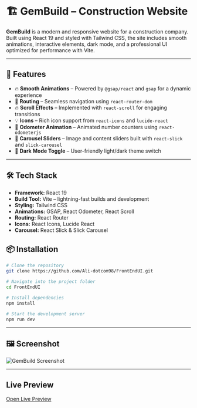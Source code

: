 # 🏗️ GemBuild – Construction Website

**GemBuild** is a modern and responsive website for a construction company. Built using React 19 and styled with Tailwind CSS, the site includes smooth animations, interactive elements, dark mode, and a professional UI optimized for performance with Vite.

---

## 🚀 Features

- 🔥 **Smooth Animations** – Powered by `@gsap/react` and `gsap` for a dynamic experience  
- 🎯 **Routing** – Seamless navigation using `react-router-dom`  
- 🔥 **Scroll Effects** – Implemented with `react-scroll` for engaging transitions  
- 💡 **Icons** – Rich icon support from `react-icons` and `lucide-react`  
- 🎉 **Odometer Animation** – Animated number counters using `react-odometerjs`  
- 🎠 **Carousel Sliders** – Image and content sliders built with `react-slick` and `slick-carousel`  
- 🌙 **Dark Mode Toggle** – User-friendly light/dark theme switch  

---

## 🛠️ Tech Stack

- **Framework:** React 19  
- **Build Tool:** Vite – lightning-fast builds and development  
- **Styling:** Tailwind CSS  
- **Animations:** GSAP, React Odometer, React Scroll  
- **Routing:** React Router  
- **Icons:** React Icons, Lucide React  
- **Carousel:** React Slick & Slick Carousel  



## 📦 Installation

```bash
# Clone the repository
git clone https://github.com/Ali-dotcom98/FrontEndUI.git

# Navigate into the project folder
cd FrontEndUI

# Install dependencies
npm install

# Start the development server
npm run dev
```
---

## 🖼️ Screenshot

![GemBuild Screenshot](https://github.com/user-attachments/assets/6cccff6f-f2b5-4b30-94a2-d6deb7bb7606)

---

## Live Preview
[Open Live Preview](https://front-end-ui-beta.vercel.app)



